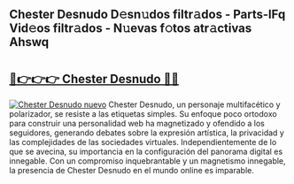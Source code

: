 ## Chester Desnudo D𝚎sn𝚞dos filtr𝚊dos - Parts-lFq Vid𝚎os filtr𝚊dos - N𝚞evas f𝚘tos atr𝚊ctivas Ahswq

# <h2><a href="http://mb6qo5.tromn.icu/?c=Chester+Desnudo">🔗👉👉👉 Chester Desnudo 🔗🔗</a></h2>

[![Chester Desnudo nuevo](https://i.imgur.com/pEAQMta.gif)](http://mb6qo5.tromn.icu/?c=Chester+Desnudo)
Chester Desnudo, un personaje multifacético y polarizador, se resiste a las etiquetas simples. Su enfoque poco ortodoxo para construir una personalidad web ha magnetizado y ofendido a los seguidores, generando debates sobre la expresión artística, la privacidad y las complejidades de las sociedades virtuales. Independientemente de lo que se avecina, su importancia en la configuración del panorama digital es innegable. Con un compromiso inquebrantable y un magnetismo innegable, la presencia de Chester Desnudo en el mundo online es imparable.
